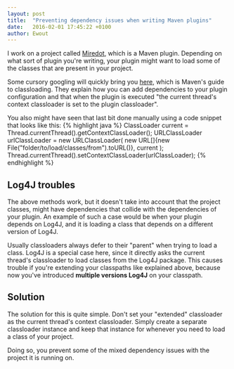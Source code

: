 ```yaml
---
layout: post
title:  "Preventing dependency issues when writing Maven plugins"
date:   2016-02-01 17:45:22 +0100
author: Ewout
---
```


I work on a project called [Miredot](https://www.miredot.com), which is a Maven plugin. Depending on what sort of plugin you're writing, 
your plugin might want to load some of the classes that are present in your project.

Some cursory googling will quickly bring you [here](http://maven.apache.org/guides/mini/guide-maven-classloading.html), which is 
Maven's guide to classloading. They explain how you can add dependencies to your plugin configuration and that
when the plugin is executed "the current thread's context classloader is set to the plugin classloader".

You also might have seen that last bit done manually using a code snippet that looks like this:
{% highlight java %}
    ClassLoader current = Thread.currentThread().getContextClassLoader();
    URLClassLoader urlClassLoader = new URLClassLoader(
        new URL[]{new File("folder/to/load/classes/from").toURL()}, current
    );
    Thread.currentThread().setContextClassLoader(urlClassLoader);
{% endhighlight %}

## Log4J troubles
The above methods work, but it doesn't take into account that the project classes, might have dependencies that collide with the 
dependencies of your plugin. An example of such a case would be when your plugin depends on Log4J, and it is loading a class
that depends on a different version of Log4J.

Usually classloaders always defer to their "parent" when trying to load a class. Log4J is a special case here, 
since it directly asks the current thread's classloader to load classes from the Log4J package. 
This causes trouble if you're extending your classpaths like explained above, because now you've introduced **multiple versions Log4J** on your classpath.

## Solution
The solution for this is quite simple. Don't set your "extended" classloader as the current thread's context classloader. 
Simply create a separate classloader instance and keep that instance for whenever you need to load a class of your project.

Doing so, you prevent some of the mixed dependency issues with the project it is running on.



